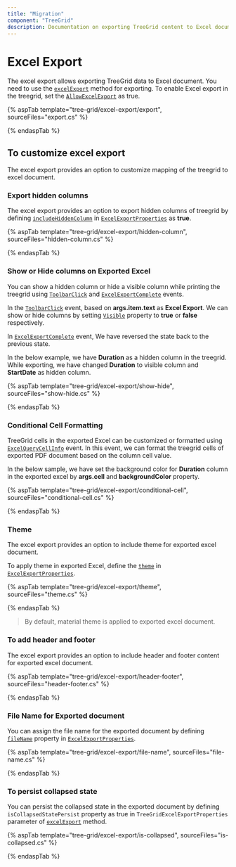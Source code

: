 ```yaml
---
title: "Migration"
component: "TreeGrid"
description: Documentation on exporting TreeGrid content to Excel document and customizing the exported document with headers and footers, and file name changes."
---
```


# Excel Export

The excel export allows exporting TreeGrid data to Excel document. You need to use the
 [`excelExport`](https://ej2.syncfusion.com/documentation/api/grid/#excelexport) method for exporting. To enable Excel export in the treegrid, set the [`AllowExcelExport`](https://help.syncfusion.com/cr/cref_files/aspnetcore-js2/Syncfusion.EJ2~Syncfusion.EJ2.TreeGrid.TreeGrid~AllowExcelExport.html) as true.

{% aspTab template="tree-grid/excel-export/export", sourceFiles="export.cs" %}

{% endaspTab %}

## To customize excel export

The excel export provides an option to customize mapping of the treegrid to excel document.

### Export hidden columns

The excel export provides an option to export hidden columns of treegrid by defining [`includeHiddenColumn`](https://ej2.syncfusion.com/documentation/api/grid/excelExportProperties/#includehiddencolumn) in [`ExcelExportProperties`](https://ej2.syncfusion.com/documentation/api/grid/excelExportProperties/#excelexportproperties) as **true**.

{% aspTab template="tree-grid/excel-export/hidden-column", sourceFiles="hidden-column.cs" %}

{% endaspTab %}

### Show or Hide columns on Exported Excel

You can show a hidden column or hide a visible column while printing the treegrid using [`ToolbarClick`](https://help.syncfusion.com/cr/cref_files/aspnetcore-js2/Syncfusion.EJ2~Syncfusion.EJ2.TreeGrid.TreeGrid~ToolbarClick.html) and [`ExcelExportComplete`](https://help.syncfusion.com/cr/cref_files/aspnetcore-js2/Syncfusion.EJ2~Syncfusion.EJ2.TreeGrid.TreeGrid~ExcelExportComplete.html) events.

In the [`ToolbarClick`](https://help.syncfusion.com/cr/cref_files/aspnetcore-js2/Syncfusion.EJ2~Syncfusion.EJ2.TreeGrid.TreeGrid~ToolbarClick.html) event, based on **args.item.text** as **Excel Export**. We can show or hide columns by setting [`Visible`](https://help.syncfusion.com/cr/cref_files/aspnetcore-js2/Syncfusion.EJ2~Syncfusion.EJ2.TreeGrid.TreeGridColumn~Visible.html) property to **true** or **false** respectively.

In [`ExcelExportComplete`](https://help.syncfusion.com/cr/cref_files/aspnetcore-js2/Syncfusion.EJ2~Syncfusion.EJ2.TreeGrid.TreeGrid~ExcelExportComplete.html) event, We have reversed the state back to the previous state.

In the below example, we have **Duration** as a hidden column in the treegrid. While exporting, we have changed **Duration** to visible column and **StartDate** as hidden column.

{% aspTab template="tree-grid/excel-export/show-hide", sourceFiles="show-hide.cs" %}

{% endaspTab %}

### Conditional Cell Formatting

TreeGrid cells in the exported Excel can be customized or formatted using [`ExcelQueryCellInfo`](https://help.syncfusion.com/cr/cref_files/aspnetcore-js2/Syncfusion.EJ2~Syncfusion.EJ2.TreeGrid.TreeGrid~ExcelQueryCellInfo.html) event. In this event, we can format the treegrid cells of exported PDF document based on the column cell value.

In the below sample, we have set the background color for **Duration** column in the exported excel by **args.cell** and **backgroundColor** property.

{% aspTab template="tree-grid/excel-export/conditional-cell", sourceFiles="conditional-cell.cs" %}

{% endaspTab %}

### Theme

The excel export provides an option to include theme for exported excel document.

To apply theme in exported Excel, define the [`theme`](https://ej2.syncfusion.com/documentation/api/grid/excelExportProperties/#theme) in [`ExcelExportProperties`](https://ej2.syncfusion.com/documentation/api/grid/excelExportProperties/#excelexportproperties).

{% aspTab template="tree-grid/excel-export/theme", sourceFiles="theme.cs" %}

{% endaspTab %}

>By default, material theme is applied to exported excel document.

### To add header and footer

The excel export provides an option to include header and footer content for exported excel document.

{% aspTab template="tree-grid/excel-export/header-footer", sourceFiles="header-footer.cs" %}

{% endaspTab %}

### File Name for Exported document

You can assign the file name for the exported document by defining [`fileName`](https://ej2.syncfusion.com/documentation/api/grid/excelExportProperties/#filename) property in [`ExcelExportProperties`](https://ej2.syncfusion.com/documentation/api/grid/excelExportProperties/#excelexportproperties).

{% aspTab template="tree-grid/excel-export/file-name", sourceFiles="file-name.cs" %}

{% endaspTab %}

### To persist collapsed state

You can persist the collapsed state in the exported document by defining `isCollapsedStatePersist` property as true in `TreeGridExcelExportProperties` parameter of [`excelExport`](https://ej2.syncfusion.com/documentation/api/grid/#excelexport) method.

{% aspTab template="tree-grid/excel-export/is-collapsed", sourceFiles="is-collapsed.cs" %}

{% endaspTab %}